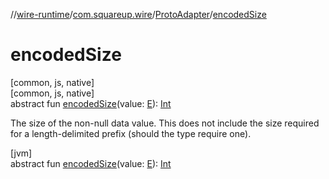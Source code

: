 //[wire-runtime](../../../index.md)/[com.squareup.wire](../index.md)/[ProtoAdapter](index.md)/[encodedSize](encoded-size.md)

# encodedSize

[common, js, native]\
[common, js, native]\
abstract fun [encodedSize](encoded-size.md)(value: [E](index.md)): [Int](https://kotlinlang.org/api/latest/jvm/stdlib/kotlin/-int/index.html)

The size of the non-null data value. This does not include the size required for a length-delimited prefix (should the type require one).

[jvm]\
abstract fun [encodedSize](encoded-size.md)(value: [E](index.md)): [Int](https://kotlinlang.org/api/latest/jvm/stdlib/kotlin/-int/index.html)
